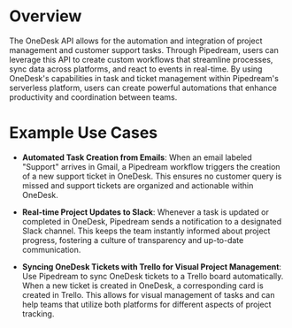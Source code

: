 # Overview

The OneDesk API allows for the automation and integration of project management and customer support tasks. Through Pipedream, users can leverage this API to create custom workflows that streamline processes, sync data across platforms, and react to events in real-time. By using OneDesk's capabilities in task and ticket management within Pipedream's serverless platform, users can create powerful automations that enhance productivity and coordination between teams.

# Example Use Cases

- **Automated Task Creation from Emails**: When an email labeled "Support" arrives in Gmail, a Pipedream workflow triggers the creation of a new support ticket in OneDesk. This ensures no customer query is missed and support tickets are organized and actionable within OneDesk.

- **Real-time Project Updates to Slack**: Whenever a task is updated or completed in OneDesk, Pipedream sends a notification to a designated Slack channel. This keeps the team instantly informed about project progress, fostering a culture of transparency and up-to-date communication.

- **Syncing OneDesk Tickets with Trello for Visual Project Management**: Use Pipedream to sync OneDesk tickets to a Trello board automatically. When a new ticket is created in OneDesk, a corresponding card is created in Trello. This allows for visual management of tasks and can help teams that utilize both platforms for different aspects of project tracking.
